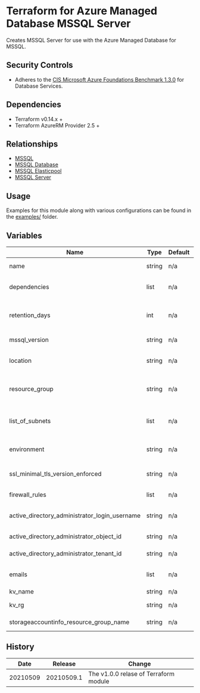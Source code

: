 # Terraform for Azure Managed Database MSSQL Server

Creates MSSQL Server for use with the Azure Managed Database for MSSQL.

## Security Controls

* Adheres to the [CIS Microsoft Azure Foundations Benchmark 1.3.0](https://docs.microsoft.com/en-us/azure/governance/policy/samples/cis-azure-1-3-0) for Database Services.

## Dependencies

* Terraform v0.14.x +
* Terraform AzureRM Provider 2.5 +

## Relationships

* [MSSQL](https://github.com/canada-ca-terraform-modules/terraform-azurerm-mssql)
* [MSSQL Database](https://github.com/canada-ca-terraform-modules/terraform-azurerm-mssql-database)
* [MSSQL Elasticpool](https://github.com/canada-ca-terraform-modules/terraform-azurerm-mssql-elasticpool)
* [MSSQL Server](https://github.com/canada-ca-terraform-modules/terraform-azurerm-mssql-server)

## Usage

Examples for this module along with various configurations can be found in the [examples/](examples/) folder.

## Variables

| Name                                          | Type   | Default | Required | Description                                                                  |
|-----------------------------------------------|--------|---------|----------|------------------------------------------------------------------------------|
| name                                          | string | n/a     | yes      | The name of the MSSQL Server.                                                |
| dependencies                                  | list   | n/a     | yes      | Dependency management of resources.                                          |
| retention_days                                | int    | n/a     | yes      | Specifies the retention in days for logs for this MSSQL Server. 90 days min. |
| mssql_version                                 | string | n/a     | yes      | The version of the MSSQL Server.                                             |
| location                                      | string | n/a     | yes      | Specifies the supported Azure location where the resource exists.            |
| resource_group                                | string | n/a     | yes      | The name of the resource group in which to create the MSSQL Server.          |
| list_of_subnets                               | list   | n/a     | yes      | List of subnets (local.backCCSubnetRef, local.midCCsubnetRef etc.)           |
| environment                                   | string | n/a     | yes      | The name of the subscription (dev, test, uat, qa, production.)               |
| ssl_minimal_tls_version_enforced              | string | n/a     | yes      | The mimimun TLS version to support on the sever.                             |
| firewall_rules                                | list   | n/a     | yes      | List the IPs that are allowed.                                               |
| active_directory_administrator_login_username | string | n/a     | yes      | The Active Directory Administrator Login Username.                           |
| active_directory_administrator_object_id      | string | n/a     | yes      | The Active Directory Administrator Object ID.                                |
| active_directory_administrator_tenant_id      | string | n/a     | yes      | The Active Directory Administrator Tenant ID.                                |
| emails                                        | list   | n/a     | yes      | List of email addresses that should recieve the security reports.            |
| kv_name                                       | string | n/a     | yes      | The keyvault name.                                                           |
| kv_rg                                         | string | n/a     | yes      | The keyvault resource group.                                                 |
| storageaccountinfo_resource_group_name        | string | n/a     | yes      | The storageaccountinfo resource group name.                                  |

## History

| Date     | Release    | Change                                |
|----------|------------|---------------------------------------|
| 20210509 | 20210509.1 | The v1.0.0 relase of Terraform module |
